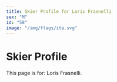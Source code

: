 ```yaml
---
title: Skier Profile for Loris Frasnelli
sex: "M"
id: "58"
image: "/img/flags/ita.svg" 
---
```


# Skier Profile

This page is for: Loris Frasnelli.
    